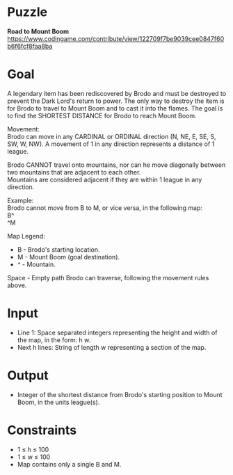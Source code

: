 # Puzzle
**Road to Mount Boom** https://www.codingame.com/contribute/view/122709f7be9039cee0847f60b6f6fcf8faa8ba

# Goal
A legendary item has been rediscovered by Brodo and must be destroyed to prevent the Dark Lord's return to power. The only way to destroy the item is for Brodo to travel to Mount Boom and to cast it into the flames. The goal is to find the SHORTEST DISTANCE for Brodo to reach Mount Boom.

Movement:  
Brodo can move in any CARDINAL or ORDINAL direction (N, NE, E, SE, S, SW, W, NW). A movement of 1 in any direction represents a distance of 1 league.

Brodo CANNOT travel onto mountains, nor can he move diagonally between two mountains that are adjacent to each other.  
Mountains are considered adjacent if they are within 1 league in any direction.  

Example:  
Brodo cannot move from B to M, or vice versa, in the following map:  
B^  
^M  

Map Legend:  
* B - Brodo's starting location.
* M - Mount Boom (goal destination).
* ^ - Mountain.

Space - Empty path Brodo can traverse, following the movement rules above.

# Input
* Line 1: Space separated integers representing the height and width of the map, in the form: h w.
* Next h lines: String of length w representing a section of the map.

# Output
* Integer of the shortest distance from Brodo's starting position to Mount Boom, in the units league(s).

# Constraints
* 1 ≤ h ≤ 100
* 1 ≤ w ≤ 100
* Map contains only a single B and M.
